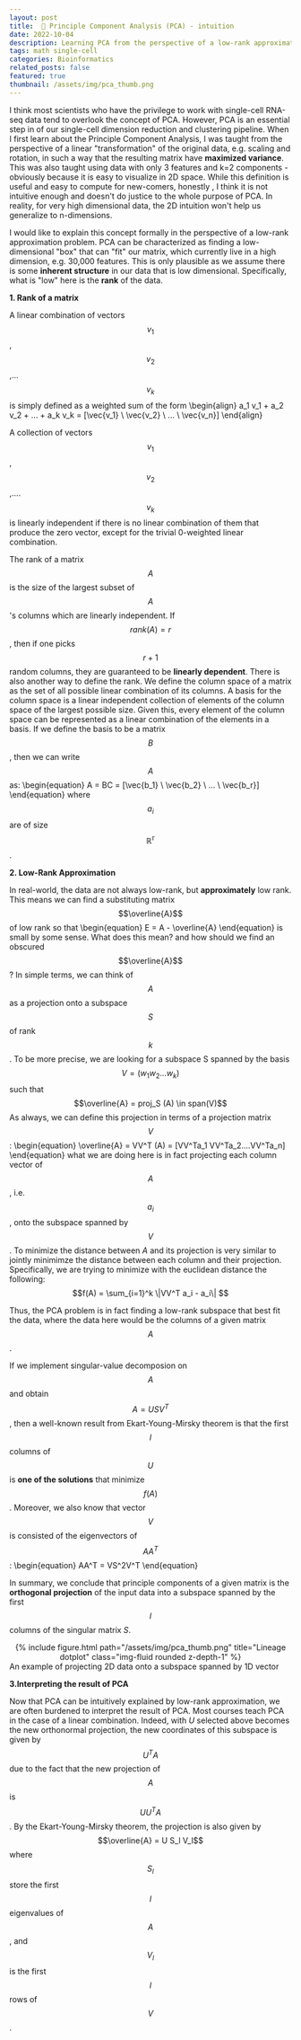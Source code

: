 ```yaml
---
layout: post
title:  📢 Principle Component Analysis (PCA) - intuition
date: 2022-10-04
description: Learning PCA from the perspective of a low-rank approximation
tags: math single-cell
categories: Bioinformatics
related_posts: false
featured: true
thumbnail: /assets/img/pca_thumb.png
---
```


I think most scientists who have the privilege to work with single-cell RNA-seq data tend to overlook the concept of PCA. However, PCA is an essential step in  of our single-cell dimension reduction and clustering pipeline. When I first learn about the Principle Component Analysis, I was taught from the perspective of a linear "transformation" of the original data, e.g. scaling and rotation, in such a way that the resulting matrix have  **maximized variance**. This was also taught using data with only 3 features and k=2 components -  obviously because it is easy to visualize in 2D space. While this definition is useful and easy to compute for new-comers, honestly , I think it is not intuitive enough and doesn't do justice to  the whole purpose of PCA. In reality, for very high dimensional data, the 2D intuition won't help us generalize to n-dimensions. 

I would like to explain this concept formally  in the perspective of a low-rank approximation problem. PCA can be characterized as finding a low-dimensional "box" that can "fit" our matrix, which  currently live in a  high dimension, e.g. 30,000 features. This is only plausible as we assume there is some **inherent structure** in our data that is low dimensional. Specifically, what is "low" here is the **rank** of the data. 


**1. Rank of a matrix**

A linear combination of vectors $$v_1$$, $$v_2$$,... $$v_k$$ is simply defined as a weighted sum of the form
\begin{align}
a_1 v_1 + a_2 v_2 + ... + a_k v_k =  [\vec{v_1} \\ \vec{v_2} \\ ... \\  \vec{v_n}] 
\end{align}

A collection of vectors $$v_1$$, $$v_2$$,.... $$v_k$$ is linearly independent if there is no linear combination of them that produce the zero vector, except for the trivial 0-weighted linear combination. 

The rank of a matrix $$A$$ is the size of the largest subset of $$A$$'s columns which are linearly independent. If $$rank(A)=r$$, then  if one picks $$r+1$$ random columns, they are guaranteed to be **linearly dependent**. There is also another way to define the rank. We define the column space of a matrix as the set of all possible linear combination of its columns. A basis for the column space is a linear independent collection of elements of the column space of the largest possible size. Given this, every element of the column space can be represented as a linear combination of the elements in a basis. If we define the basis to be a matrix $$B$$, then we can write $$A$$ as:
\begin{equation}
   A = BC = [\vec{b_1} \\ \vec{b_2} \\ ... \\ \vec{b_r}]
\end{equation}
where $$a_i$$ are of size $$\mathbb{R^{r}}$$.  

**2. Low-Rank Approximation**

In real-world, the data are not always low-rank, but **approximately** low rank. This means we can find a substituting matrix $$\overline{A}$$ of low  rank so that
\begin{equation}
E = A - \overline{A} 
\end{equation}
is small by some sense. What does this mean? and how should we find an obscured $$\overline{A}$$ ? In simple terms, we can think of $$A$$ as a projection  onto a subspace $$S$$ of rank $$k$$. To be more precise,
we are looking for a subspace S spanned by the basis $$V=(w_1 w_2 ... w_k) $$ such that 
$$\overline{A} = proj_S (A) \in span(V)$$
As always, we can define this projection in terms of a projection matrix $$V$$:
\begin{equation}
    \overline{A} = VV^T (A) = [VV^Ta_1 VV^Ta_2....VV^Ta_n]
\end{equation}
what we are doing here is in fact projecting each column vector of $$A$$, i.e. $$a_i$$, onto the subspace spanned by $$V$$. To minimize the distance between $A$ and its projection is very similar to jointly
minimimze the distance between each column and their projection. Specifically, we are trying to minimize with the euclidean distance the following:
$$f(A) = \sum_{i=1}^k \|VV^T a_i - a_i\| $$ 


Thus, the PCA problem is in fact finding a low-rank subspace that best fit the data, where the data here would be the columns of a given matrix $$A$$. 

If we implement singular-value decomposion on $$A$$ and obtain $$A=USV^T$$, then a well-known result from Ekart-Young-Mirsky theorem is that the first $$l$$ columns of $$U$$ is **one of the solutions** that minimize
$$f(A)$$. Moreover, we also know that vector $$V$$ is consisted of the eigenvectors of $$AA^T$$:
\begin{equation}
    AA^T = VS^2V^T 
\end{equation}

In summary, we conclude  that principle components of a given matrix is the **orthogonal projection** of the input data into a subspace spanned by the first $$l$$ columns of the singular matrix $S$.

<div class="row" style="text-align: center">
    <div class="col-sm mt-3 mt-md-0">
        {% include figure.html path="/assets/img/pca_thumb.png" title="Lineage dotplot" class="img-fluid rounded z-depth-1" %}
    </div>
</div>
<div class="caption">
    An example of projecting 2D data onto a subspace spanned by 1D vector
</div>

**3.Interpreting the result of PCA**

Now that PCA can be intuitively explained by low-rank approximation, we are often burdened to interpret the result of PCA. Most courses teach PCA in the case of a linear combination. Indeed, with $U$ selected above becomes the new orthonormal projection, the new coordinates of this subspace is given by $$U^T A$$ due to the fact that the new projection of $$A$$ is $$UU^TA$$. By the  Ekart-Young-Mirsky theorem, the projection is also given by 
$$\overline{A}  =  U S_l V_l$$
where $$S_l$$ store the first $$l$$ eigenvalues of $$A$$, and $$V_l$$ is the first $$l$$ rows of $$V$$. 